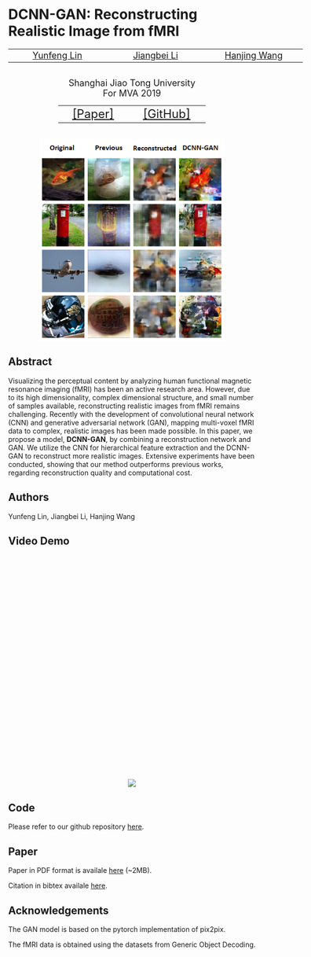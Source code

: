# DCNN-GAN: Reconstructing Realistic Image from fMRI

<center>
<table align="center" style="display:table;width:600px">
	<tbody><tr>
	    <td align="center" width="100px" style="border:none">
	  		<center>
	  			<span style="font-size:18px"><a href="https://github.com/CreeperLin">Yunfeng Lin</a></span>
		  	</center>
		</td>
	  	<td align="center" width="100px" style="border:none">
	  		<center>
	  			<span style="font-size:18px"><a href="https://github.com/Aimalex">Jiangbei Li</a></span>
		    </center>
		</td>
	  	<td align="center" width="100px" style="border:none">
	  		<center>
	  			<span style="font-size:18px"><a href="https://github.com/VegeWong">Hanjing Wang</a></span>
		  	</center>
		</td>
</tr></tbody></table>
<br>
<span style="font-size:18px">Shanghai Jiao Tong University</span>
<br>
<span style="font-size:18px">For MVA 2019</span>
<br>
<table align="center" style="display:table;width:300px">
	<tbody><tr>
	  	<td align="center" width="50px" style="border:none">
	  		<center>
	  		<span style="font-size:24px"><a href="">[Paper]</a>
		  	</span></center>
		</td>
	  	<td align="center" width="50px" style="border:none">
	  		<center>
	  		<span style="font-size:24px"><a href="https://github.com/CreeperLin/DCNN-GAN">[GitHub]</a></span>
		  	</center>
		</td>
</tr></tbody></table>
<br>

<img src="./results.png" align="center" style="width:75%">
</center>

## Abstract

Visualizing the perceptual content by analyzing human functional magnetic resonance imaging (fMRI) has been an active research area. However, due to its high dimensionality, complex dimensional structure, and small number of samples available, reconstructing realistic images from fMRI remains challenging. Recently with the development of convolutional neural network (CNN) and generative adversarial network (GAN), mapping multi-voxel fMRI data to complex, realistic images has been made possible. In this paper, we propose a model, **DCNN-GAN**, by combining a reconstruction network and GAN. We utilize the CNN for hierarchical feature extraction and the DCNN-GAN to reconstruct more realistic images. Extensive experiments have been conducted, showing that our method outperforms previous works, regarding reconstruction quality and computational cost.

## Authors

Yunfeng Lin, Jiangbei Li, Hanjing Wang

## Video Demo

<iframe width="800" height="450" src="" frameborder="0" allow="autoplay; encrypted-media" allowfullscreen></iframe>

<center>
<img src="./more_results.png" align="center" style="width:100%">
</center>

## Code

Please refer to our github repository [here](https://github.com/CreeperLin/DCNN-GAN).

## Paper

Paper in PDF format is availale [here](https://github.com/CreeperLin/DCNN-GAN/raw/master/docs/paper.pdf) (~2MB).

Citation in bibtex availale [here](https://github.com/CreeperLin/DCNN-GAN/raw/master/docs/bibtex_paper.txt).

## Acknowledgements

The GAN model is based on the pytorch implementation of pix2pix.

The fMRI data is obtained using the datasets from Generic Object Decoding.